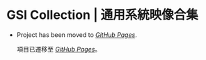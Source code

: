 # GSI Collection | 通用系統映像合集

- Project has been moved to [*GitHub Pages*](https://lelenext.github.io/GSI-Collection/).

  項目已遷移至 [*GitHub Pages*](https://lelenext.github.io/GSI-Collection/)。
